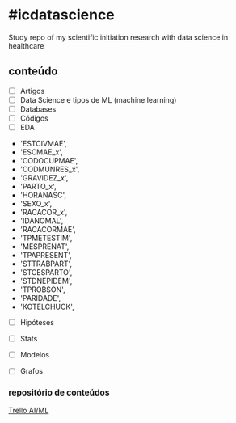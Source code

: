 # #icdatascience
Study repo of my scientific initiation research with data science in healthcare

## conteúdo
- [ ] Artigos 
- [ ] Data Science e tipos de ML (machine learning)
- [ ] Databases 
- [ ] Códigos
- [ ] EDA 
 *  'ESTCIVMAE',
 *  'ESCMAE_x',
 *  'CODOCUPMAE',
 * 'CODMUNRES_x',
 * 'GRAVIDEZ_x',
 * 'PARTO_x',
 * 'HORANASC',
 * 'SEXO_x', 
 * 'RACACOR_x',
 * 'IDANOMAL',
 * 'RACACORMAE',
 * 'TPMETESTIM',
 * 'MESPRENAT',
 * 'TPAPRESENT',
 * 'STTRABPART',
 * 'STCESPARTO',
 * 'STDNEPIDEM',
 *  'TPROBSON',
 * 'PARIDADE',
 * 'KOTELCHUCK',
- [ ] Hipóteses
- [ ] Stats
- [ ] Modelos
- [ ] Grafos


### repositório de conteúdos
[Trello AI/ML](https://trello.com/b/GWUMrieb)



